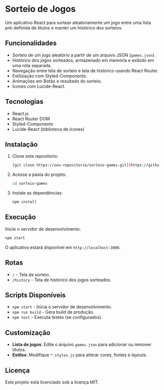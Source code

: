 # Sorteio de Jogos

Um aplicativo React para sortear aleatoriamente um jogo entre uma lista pré-definida de títulos e manter um histórico dos sorteios.

## Funcionalidades

- Sorteio de um jogo aleatório a partir de um arquivo JSON (`games.json`).
- Histórico dos jogos sorteados, armazenado em memória e exibido em uma rota separada.
- Navegação entre tela de sorteio e tela de histórico usando React Router.
- Estilização com Styled-Components.
- Animações em Botão e resultado do sorteio.
- Ícones com Lucide-React.

## Tecnologias

- React.js
- React Router DOM
- Styled-Components
- Lucide-React (biblioteca de ícones)

## Instalação

1. Clone este repositório:

   ```bash
   [git clone https://seu-repositorio/sorteio-games.git](https://github.com/bruno-calm0n/sorteio-games.git)
   ```

2. Acesse a pasta do projeto:

   ```bash
   cd sorteio-games
   ```

3. Instale as dependências:

   ```bash
   npm install
   ```

## Execução

Inicie o servidor de desenvolvimento:

```bash
npm start
```

O aplicativo estará disponível em `http://localhost:3000`.

## Rotas

- `/` - Tela de sorteio.
- `/history` - Tela de histórico dos jogos sorteados.

## Scripts Disponíveis

- `npm start` - Inicia o servidor de desenvolvimento.
- `npm run build` - Gera build de produção.
- `npm test` - Executa testes (se configurados).

## Customização

- **Lista de jogos**: Edite o arquivo `games.json` para adicionar ou remover títulos.
- **Estilos**: Modifique `*.styles.js` para alterar cores, fontes e layouts.

## Licença

Este projeto está licenciado sob a licença MIT.
